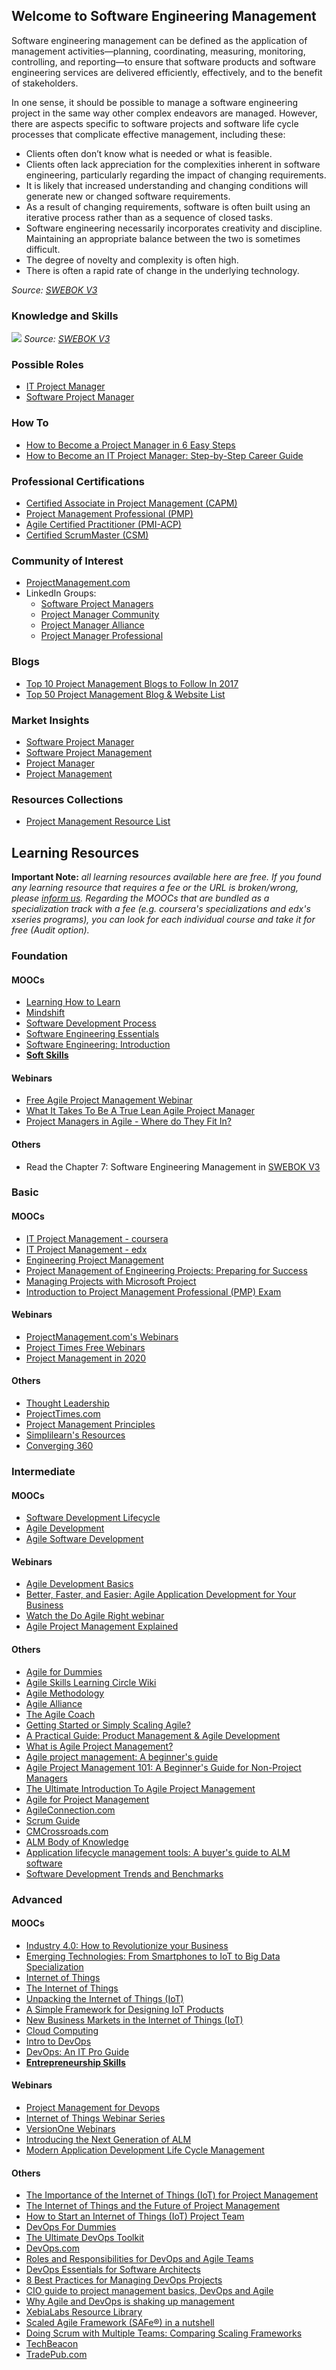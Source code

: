 ## Welcome to Software Engineering Management

Software engineering management can be defined as the application of management activities—planning, coordinating, measuring, monitoring, controlling, and reporting—to ensure that software products and software engineering services are delivered efficiently, effectively, and to the benefit of stakeholders.

In one sense, it should be possible to manage a software engineering project in the same way other complex endeavors are managed. However, there are aspects specific to software projects and software life cycle processes that complicate effective management, including these:
- Clients often don’t know what is needed or what is feasible.
- Clients often lack appreciation for the complexities inherent in software engineering, particularly regarding the impact of changing requirements.
- It is likely that increased understanding and changing conditions will generate new or changed software requirements.
- As a result of changing requirements, software is often built using an iterative process rather than as a sequence of closed tasks.
- Software engineering necessarily incorporates creativity and discipline. Maintaining an appropriate balance between the two is sometimes difficult.
- The degree of novelty and complexity is often high.
- There is often a rapid rate of change in the underlying technology.

*Source: [SWEBOK V3](https://www.computer.org/web/swebok/v3)*

### Knowledge and Skills

![](swem.png)
*Source: [SWEBOK V3](https://www.computer.org/web/swebok/v3)*

### Possible Roles

- [IT Project Manager](https://www.itcareerfinder.com/it-careers/it-project-manager-career-path.html)
- [Software Project Manager](https://www.itcareerfinder.com/it-careers/it-project-manager-career-path.html)

### How To

- [How to Become a Project Manager in 6 Easy Steps](https://blog.capterra.com/how-to-become-a-project-manager/)
- [How to Become an IT Project Manager: Step-by-Step Career Guide](https://study.com/articles/How_to_Become_an_IT_Project_Manager_Step-by-Step_Career_Guide.html)

### Professional Certifications

- [Certified Associate in Project Management (CAPM)](http://www.pmi.org/certification/certified-associate-project-management-capm.aspx)
- [Project Management Professional (PMP)](http://www.pmi.org/Certification/Project-Management-Professional-PMP.aspx)
- [Agile Certified Practitioner (PMI-ACP)](https://www.pmi.org/certification/agile-management-acp.aspx)
- [Certified ScrumMaster (CSM)](https://www.scrumalliance.org/certifications/practitioners/certified-scrummaster-csm)

### Community of Interest

- [ProjectManagement.com](https://www.projectmanagement.com/)
- LinkedIn Groups:
  - [Software Project Managers](https://www.linkedin.com/groups/10325814)
  - [Project Manager Community](https://www.linkedin.com/groups/35313/profile)
  - [Project Manager Alliance](https://www.linkedin.com/groups/29417/profile)
  - [Project Manager Professional](https://www.linkedin.com/groups/37767/profile)

### Blogs

- [Top 10 Project Management Blogs to Follow In 2017](https://blog.taskque.com/top-10-project-management-blogs/)
- [Top 50 Project Management Blog & Website List](http://blog.feedspot.com/project_management_blog/)

### Market Insights

- [Software Project Manager](https://www.linkedin.com/title/software-project-manager)
- [Software Project Management](https://www.linkedin.com/topic/software-project-management)
- [Project Manager](https://www.linkedin.com/title/project-manager)
- [Project Management](https://www.linkedin.com/topic/project-management)

### Resources Collections

- [Project Management Resource List](https://www.alctraining.com.au/project-management-resource-list/)

## Learning Resources

**Important Note:** *all learning resources available here are free. If you found any learning resource that requires a fee or the URL is broken/wrong, please [inform us](https://github.com/ayshahrah/seg/issues). Regarding the MOOCs that are bundled as a specialization track with a fee (e.g. coursera's specializations and edx's xseries programs), you can look for each individual course and take it for free (Audit option).*

### Foundation

#### MOOCs

- [Learning How to Learn](https://www.coursera.org/learn/learning-how-to-learn)
- [Mindshift](https://www.coursera.org/learn/mindshift)
- [Software Development Process](https://www.udacity.com/course/software-development-process--ud805)
- [Software Engineering Essentials](https://www.edx.org/course/software-engineering-essentials-tumx-seecx-0)
- [Software Engineering: Introduction](https://www.edx.org/course/software-engineering-introduction-ubcx-softeng1x)
- **[Soft Skills](ss.md)**

#### Webinars

- [Free Agile Project Management Webinar](https://www.youtube.com/watch?v=iK2OpO9CqCQ)
- [What It Takes To Be A True Lean Agile Project Manager](https://vimeo.com/237694748)
- [Project Managers in Agile - Where do They Fit In?](https://www.globalknowledge.com/ca-en/resources/resource-library/recorded-webinar/project-managers-in-agile-where-do-they-fit-in/)

#### Others

- Read the Chapter 7: Software Engineering Management in [SWEBOK V3](https://www.computer.org/web/swebok/v3)

### Basic

#### MOOCs

- [IT Project Management - coursera](https://www.coursera.org/learn/it-project-management?)
- [IT Project Management - edx](https://www.edx.org/xseries/it-project-management)
- [Engineering Project Management](https://www.coursera.org/specializations/engineering-project-management)
- [Project Management of Engineering Projects: Preparing for Success](https://www.edx.org/course/project-management-engineering-projects-delftx-mep101x)
- [Managing Projects with Microsoft Project](https://www.edx.org/course/managing-projects-microsoft-project-microsoft-cld213x-0)
- [Introduction to Project Management Professional (PMP) Exam](https://www.udemy.com/project-management-professional-pmp-intro/)

#### Webinars

- [ProjectManagement.com's Webinars](https://www.projectmanagement.com/webinars/)
- [Project Times Free Webinars](https://www.projecttimes.com/project-management-training/training-home.html)
- [Project Management in 2020](https://www.gartner.com/webinar/2942822)

#### Others

- [Thought Leadership](https://www.pmi.org/learning/thought-leadership)
- [ProjectTimes.com](https://www.projecttimes.com/)
- [Project Management Principles](http://www.free-management-ebooks.com/dldebk/dlpm-principles.htm)
- [Simplilearn's Resources](https://www.simplilearn.com/resources/project-management)
- [Converging 360](https://rmcls.com/360/)

### Intermediate

#### MOOCs

- [Software Development Lifecycle](https://www.coursera.org/specializations/software-development-lifecycle)
- [Agile Development](https://www.coursera.org/specializations/agile-development)
- [Agile Software Development](https://www.edx.org/course/agile-software-development-ethx-asd-1x)

#### Webinars

- [Agile Development Basics](http://info.versionone.com/Agile-Development-Basics-Webinar.html)
- [Better, Faster, and Easier: Agile Application Development for Your Business](http://www.appian.com/resources/better-faster-and-easier-agile-application-development-for-your-business/)
- [Watch the Do Agile Right webinar](http://blogs.atlassian.com/2014/02/watch-agile-right-webinar-lessons-learned-atlassian-software-engineer/)
- [Agile Project Management Explained](https://www.youtube.com/watch?v=4jVWSu7doeo)

#### Others

- [Agile for Dummies](https://www-01.ibm.com/marketing/iwm/dre/signup?source=mrs-form-334&S_PKG=ov3282)
- [Agile Skills Learning Circle Wiki](https://www.ibm.com/developerworks/community/wikis/home/wiki/W61b873bae705_4dcd_aa9b_fe8380d4d7fb?lang=en)
- [Agile Methodology](https://www.cigital.com/knowledge-database/agile-methodology/)
- [Agile Alliance](https://www.agilealliance.org/)
- [The Agile Coach](https://www.atlassian.com/agile)
- [Getting Started or Simply Scaling Agile?](https://www.versionone.com/resources/)
- [A Practical Guide: Product Management & Agile Development](http://web.accompa.com/white-paper-product-management-agile-development/)
- [What is Agile Project Management?](http://www.mpug.com/articles/what-is-agile-project-management/)
- [Agile project management: A beginner's guide](http://www.cio.com/article/3156998/agile-development/agile-project-management-a-beginners-guide.html)
- [Agile Project Management 101: A Beginner's Guide for Non-Project Managers](https://www.smartsheet.com/agile-project-management-101-beginners-guide-non-project-managers-ebook)
- [The Ultimate Introduction To Agile Project Management](https://www.toptal.com/agile/ultimate-introduction-to-agile-project-management)
- [Agile for Project Management](https://www.quickscrum.com/ebook/Agile-For-Project-Management)
- [AgileConnection.com](https://www.agileconnection.com/)
- [Scrum Guide](http://www.scrumguides.org/)
- [CMCrossroads.com](https://www.cmcrossroads.com/)
- [ALM Body of Knowledge](http://www.almbok.com/start)
- [Application lifecycle management tools: A buyer's guide to ALM software](http://searchsoftwarequality.techtarget.com/buyersguide/Application-lifecycle-management-tools-A-buyers-guide-to-ALM-software)
- [Software Development Trends and Benchmarks](https://www.atlassian.com/whitepapers/software-trends-2016?_ga=1.30949695.1485245186.1483265671)

### Advanced

#### MOOCs

- [Industry 4.0: How to Revolutionize your Business](https://www.edx.org/course/industry-4-0-how-revolutionize-business-hkpolyux-i4-0x)
- [Emerging Technologies: From Smartphones to IoT to Big Data Specialization](https://www.coursera.org/specializations/emerging-technologies)
- [Internet of Things](https://www.coursera.org/specializations/internet-of-things)
- [The Internet of Things](https://www.futurelearn.com/courses/internet-of-things)
- [Unpacking the Internet of Things (IoT)](https://www.udemy.com/unpacking-the-internet-of-things/)
- [A Simple Framework for Designing IoT Products](https://www.udemy.com/a-simple-framework-for-designing-iot-products/)
- [New Business Markets in the Internet of Things (IoT)](https://www.udemy.com/new-business-markets-in-iot/)
- [Cloud Computing](https://www.coursera.org/specializations/cloud-computing)
- [Intro to DevOps](https://www.udacity.com/course/intro-to-devops--ud611)
- [DevOps: An IT Pro Guide](https://mva.microsoft.com/en-us/training-courses/devops-an-it-pro-guide-8286)
- **[Entrepreneurship Skills](es.md)**

#### Webinars

- [Project Management for Devops](https://www.youtube.com/watch?v=Fsfj3pKW0gQ&feature=youtu.be)
- [Internet of Things Webinar Series](https://www.mongodb.com/lp/webinar-series/internet-of-things)
- [VersionOne Webinars](https://www.versionone.com/resources/webinars/)
- [Introducing the Next Generation of ALM](https://www.brighttalk.com/webcast/8653/197515)
- [Modern Application Development Life Cycle Management](https://www.gartner.com/webinar/2998618)

#### Others

- [The Importance of the Internet of Things (IoT) for Project Management](http://searchcio.techtarget.com/essentialguide/A-CIO-guide-to-project-management-basics)
- [The Internet of Things and the Future of Project Management](https://www.projectmanagement.com/blog-post/13534/The-Internet-of-Things-and-the-Future-of-Project-Management-)
- [How to Start an Internet of Things (IoT) Project Team](https://www.liquidplanner.com/blog/how-to-start-an-internet-of-things-iot-project-team/)
- [DevOps For Dummies](http://www.oreilly.com/data/free/)
- [The Ultimate DevOps Toolkit](https://www.appdynamics.com/lp/devops-toolkit/)
- [DevOps.com](https://devops.com/)
- [Roles and Responsibilities for DevOps and Agile Teams](https://medium.com/@cote/roles-and-responsibilities-for-devops-and-agile-teams-fdacbffb4cb4#.9de94n71e)
- [DevOps Essentials for Software Architects](http://resources.sei.cmu.edu/library/asset-view.cfm?assetid=436383)
- [8 Best Practices for Managing DevOps Projects](https://www.liquidplanner.com/blog/8-best-practices-for-managing-devops-projects/)
- [CIO guide to project management basics, DevOps and Agile](http://searchcio.techtarget.com/essentialguide/A-CIO-guide-to-project-management-basics)
- [Why Agile and DevOps is shaking up management](http://www.cio.com.au/article/599283/why-agile-devops-shaking-up-management/)
- [XebiaLabs Resource Library](https://xebialabs.com/resources/)
- [Scaled Agile Framework (SAFe®) in a nutshell](https://intland.com/blog/agile/safe/scaled-agile-framework-safe-in-a-nutshell/)
- [Doing Scrum with Multiple Teams: Comparing Scaling Frameworks](https://www.infoq.com/articles/scrum-multiple-teams-frameworks)
- [TechBeacon](https://techbeacon.com/)
- [TradePub.com](https://sf.tradepub.com/)
